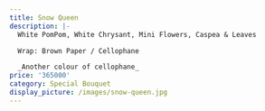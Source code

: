 ```yaml
---
title: Snow Queen
description: |-
  White PomPom, White Chrysant, Mini Flowers, Caspea & Leaves

  Wrap: Brown Paper / Cellophane

  _Another colour of cellophane_
price: '365000'
category: Special Bouquet
display_picture: /images/snow-queen.jpg
---
```


